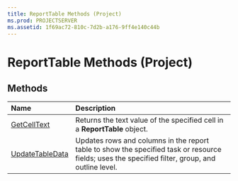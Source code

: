 ```yaml
---
title: ReportTable Methods (Project)
ms.prod: PROJECTSERVER
ms.assetid: 1f69ac72-810c-7d2b-a176-9ff4e140c44b
---
```



# ReportTable Methods (Project)

## Methods



|**Name**|**Description**|
|:-----|:-----|
|[GetCellText](reporttable-getcelltext-method-project.md)|Returns the text value of the specified cell in a  **ReportTable** object.|
|[UpdateTableData](reporttable-updatetabledata-method-project.md)|Updates rows and columns in the report table to show the specified task or resource fields; uses the specified filter, group, and outline level.|

